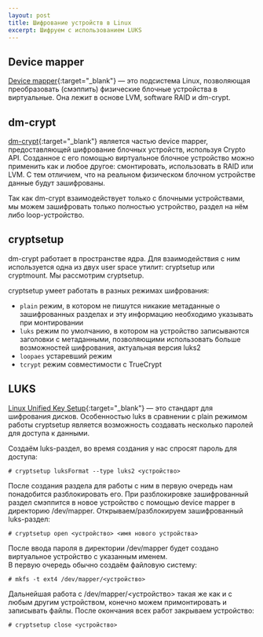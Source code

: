 ```yaml
---
layout: post
title: Шифрование устройств в Linux
excerpt: Шифруем с использованием LUKS
---
```


## Device mapper
[Device mapper](https://ru.wikipedia.org/wiki/Device_mapper){:target="_blank"} — это подсистема Linux, позволяющая преобразовать (смэппить) физические блочные устройства в виртуальные. Она лежит в основе LVM, software RAID и dm-crypt.

## dm-crypt
[dm-crypt](https://en.wikipedia.org/wiki/Dm-crypt){:target="_blank"} является частью device mapper, предоставляющей шифрование блочных устройств, используя Crypto API. Созданное с его помощью виртуальное блочное устройство можно применить как и любое другое: смонтировать, использовать в RAID или LVM. С тем отличием, что на реальном физическом блочном устройстве данные будут зашифрованы.  

Так как dm-crypt взаимодействует только с блочными устройствами, мы можем зашифровать только полностью устройство, раздел на нём либо loop-устройство.

## cryptsetup
dm-crypt работает в пространстве ядра. Для взаимодействия с ним используется одна из двух user space утилит: cryptsetup или cryptmount. Мы рассмотрим cryptsetup.  

cryptsetup умеет работать в разных режимах шифрования:
- `plain` режим, в котором не пишутся никакие метаданные о зашифрованных разделах и эту информацию необходимо указывать при монтировании
- `luks` режим по умолчанию, в котором на устройство записываются заголовки с метаданными, позволяющими использовать больше возможностей шифрования, актуальная версия luks2
- `loopaes` устаревший режим
- `tcrypt` режим совместимости с TrueCrypt

## LUKS
[Linux Unified Key Setup](https://ru.wikipedia.org/wiki/LUKS){:target="_blank"} — это стандарт для шифрования дисков. Особенностью luks в сравнении с plain режимом работы cryptsetup является возможность создавать несколько паролей для доступа к данными.

Создаём luks-раздел, во время создания у нас спросят пароль для доступа:

```
# cryptsetup luksFormat --type luks2 <устройство>
```

После создания раздела для работы с ним в первую очередь нам понадобится разблокировать его. При разблокировке зашифрованный раздел смэппится в новое устройство с помощью device mapper в директорию /dev/mapper.
Открываем/разблокируем зашифрованный luks-раздел:

```
# cryptsetup open <устройство> <имя нового устройства>
```

После ввода пароля в директории /dev/mapper будет создано виртуальное устройство с указанным именем.  
В первую очередь обычно создаём файловую систему:

```
# mkfs -t ext4 /dev/mapper/<устройство>
```

Дальнейшая работа с /dev/mapper/<устройство> такая же как и с любым другим устройством, конечно можем примонтировать и записывать файлы.
После окончания всех работ закрываем устройство:

```
# cryptsetup close <устройство>
```
